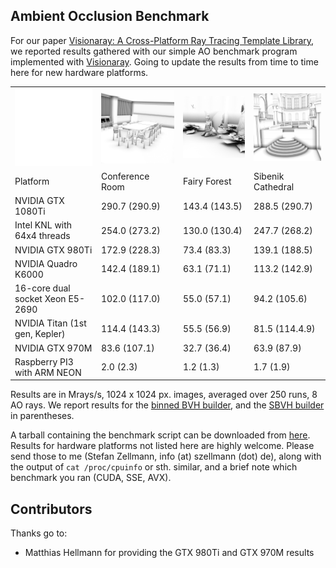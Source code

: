 ## Ambient Occlusion Benchmark

For our paper [Visionaray: A Cross-Platform Ray Tracing Template Library](https://vis.uni-koeln.de/13925.html), we reported results gathered with our simple AO benchmark program implemented with [Visionaray](https://github.com/szellmann/visionaray). Going to update the results from time to time here for new hardware platforms.

<table border="0">
  <tr>
    <td>
      <img src="img/fill.png" alt="Fill" width="200" class="inline" />
    </td>
    <td>
      <img src="img/conference_ao.png" alt="Conference Room" width="200" class="inline" />
    </td>
    <td>
      <img src="img/fairy_ao.png" alt="Fairy Forest" width="200" class="inline" />
    </td>
    <td>
      <img src="img/sibenik_ao.png" alt="Sibenik Cathedral" width="200" class="inline" />
    </td>
  </tr>
  <tr>
    <td>Platform</td>
    <td>Conference Room</td>
    <td>Fairy Forest</td>
    <td>Sibenik Cathedral</td>
  </tr>
  <tr>
    <td>NVIDIA GTX 1080Ti</td>
    <td>290.7 (290.9)</td>
    <td>143.4 (143.5)</td>
    <td>288.5 (290.7)</td>
  </tr>
  <tr>
    <td>Intel KNL with 64x4 threads</td>
    <td>254.0 (273.2)</td>
    <td>130.0 (130.4)</td>
    <td>247.7 (268.2)</td>
  </tr>
  <tr>
    <td>NVIDIA GTX 980Ti</td>
    <td>172.9 (228.3)</td>
    <td>73.4 (83.3)</td>
    <td>139.1 (188.5)</td>
  </tr>
  <tr>
    <td>NVIDIA Quadro K6000</td>
    <td>142.4 (189.1)</td>
    <td>63.1 (71.1)</td>
    <td>113.2 (142.9)</td>
  </tr>
  <tr>
    <td>16-core dual socket Xeon E5-2690</td>
    <td>102.0 (117.0)</td>
    <td>55.0 (57.1)</td>
    <td>94.2 (105.6)</td>
  </tr>
  <tr>
    <td>NVIDIA Titan (1st gen, Kepler)</td>
    <td>114.4 (143.3)</td>
    <td>55.5 (56.9)</td>
    <td>81.5 (114.4.9)</td>
  </tr>
  <tr>
    <td>NVIDIA GTX 970M</td>
    <td>83.6 (107.1)</td>
    <td>32.7 (36.4)</td>
    <td>63.9 (87.9)</td>
  </tr>
  <tr>
    <td>Raspberry PI3 with ARM NEON</td>
    <td>2.0 (2.3)</td>
    <td>1.2 (1.3)</td>
    <td>1.7 (1.9)</td>
  </tr>
</table>

Results are in Mrays/s, 1024 x 1024 px. images, averaged over 250 runs, 8 AO rays. We report results for the [binned BVH builder](http://www.sci.utah.edu/~wald/Publications/2007/ParallelBVHBuild/fastbuild.pdf), and the [SBVH builder](http://www.nvidia.ca/docs/IO/77714/sbvh.pdf) in parentheses.

A tarball containing the benchmark script can be downloaded from [here](https://github.com/szellmann/szellmann.github.io/blob/master/res/ao_bench.tar.gz). Results for hardware platforms not listed here are highly welcome. Please send those to me (Stefan Zellmann, info (at) szellmann (dot) de), along with the output of `cat /proc/cpuinfo` or sth. similar, and a brief note which benchmark you ran (CUDA, SSE, AVX).

Contributors
------------

Thanks go to:
  - Matthias Hellmann for providing the GTX 980Ti and GTX 970M results
